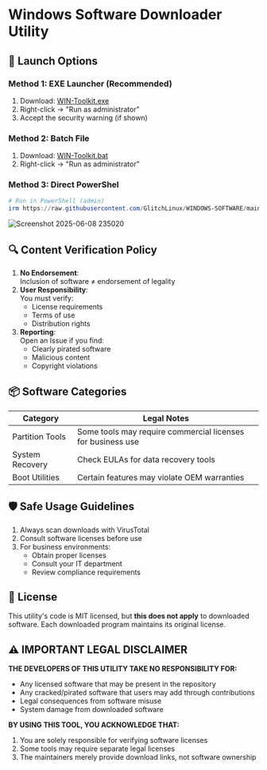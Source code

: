 # Windows Software Downloader Utility

## 🚀 Launch Options

### Method 1: EXE Launcher (Recommended)

1. Download: [WIN-Toolkit.exe](https://github.com/GlitchLinux/WINDOWS-SOFTWARE/raw/refs/heads/main/WIN-Toolkit.exe)
2. Right-click → "Run as administrator"
3. Accept the security warning (if shown)


### Method 2: Batch File

1. Download: [WIN-Toolkit.bat](https://raw.githubusercontent.com/GlitchLinux/WINDOWS-SOFTWARE/refs/heads/main/WIN-Toolkit.bat)
2. Right-click → "Run as administrator"


### Method 3: Direct PowerShel
```powershell
# Run in PowerShell (admin)
irm https://raw.githubusercontent.com/GlitchLinux/WINDOWS-SOFTWARE/main/WINDOWS-TOOLKIT.ps1 | iex
```
![Screenshot 2025-06-08 235020](https://github.com/user-attachments/assets/6746cc8c-4b54-4296-8336-c8c0fa6e44d1)

## 🔍 Content Verification Policy

1. **No Endorsement**:  
   Inclusion of software ≠ endorsement of legality
2. **User Responsibility**:  
   You must verify:
   - License requirements
   - Terms of use
   - Distribution rights
3. **Reporting**:  
   Open an Issue if you find:
   - Clearly pirated software
   - Malicious content
   - Copyright violations

## 📦 Software Categories

| Category | Legal Notes |
|----------|-------------|
| Partition Tools | Some tools may require commercial licenses for business use |
| System Recovery | Check EULAs for data recovery tools |
| Boot Utilities | Certain features may violate OEM warranties |

## 🛡️ Safe Usage Guidelines

1. Always scan downloads with VirusTotal
2. Consult software licenses before use
3. For business environments:
   - Obtain proper licenses
   - Consult your IT department
   - Review compliance requirements

## 📜 License

This utility's code is MIT licensed, but **this does not apply** to downloaded software. Each downloaded program maintains its original license.

## ⚠️ IMPORTANT LEGAL DISCLAIMER

**THE DEVELOPERS OF THIS UTILITY TAKE NO RESPONSIBILITY FOR:**
- Any licensed software that may be present in the repository
- Any cracked/pirated software that users may add through contributions
- Legal consequences from software misuse
- System damage from downloaded software

**BY USING THIS TOOL, YOU ACKNOWLEDGE THAT:**
1. You are solely responsible for verifying software licenses
2. Some tools may require separate legal licenses
3. The maintainers merely provide download links, not software ownership
